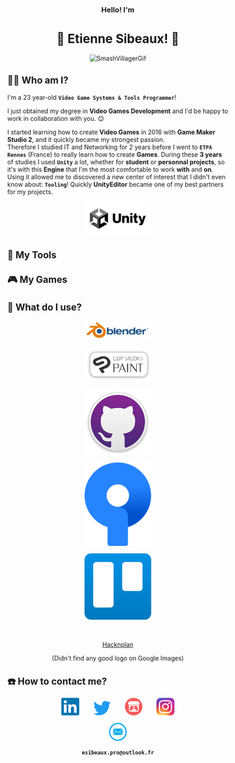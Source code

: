 <h3 align="center"> Hello! I'm </h3>
<h1 align="center"> 🍃 Etienne Sibeaux! 🍂 </h1>

<p align="center">
<img src="https://tenor.com/view/smash-bros-gif-3802449.gif" alt= SmashVillagerGif width="" height=""/>
</p>

## 🙆‍♂️ Who am I?

I'm a 23 year-old **`Video Game Systems & Tools Programmer`**!  

I just obtained my degree in **Video Games Development** and I'd be happy to work in collaboration with you. :relieved:  

I started learning how to create **Video Games** in 2016 with **Game Maker Studio 2**, and it quickly became my strongest passion.  
Therefore I studied IT and Networking for 2 years before I went to **`ETPA Rennes`** (France) to really learn how to create **Games**. 
During these **3 years** of studies I used **`Unity`** a lot, whether for **student** or **personnal projects**, so it's with this 
**Engine** that I'm the most comfortable to work **with** and **on**. Using it allowed me to discovered a new center of interest that
I didn't even know about: **`Tooling`**! Quickly **UnityEditor** became one of my best partners for my projects.

<p align="center">
<img src="Resources/Images/I_UnityLogo.png" alt= UnityLogo width="30%" height="30%">
</p>

## :wrench: My Tools



## :video_game: My Games

## 🫳 What do I use?

<p align="center">

<div style="text-align:center;">

[<img src="Resources/Images/I_BlenderLogo.png" alt= Blender width="30%" height="30%">](https://www.blender.org/)

[<img src="Resources/Images/I_ClipStudioLogo.png" alt= ClipStudioPaint width="30%" height="30%">](https://www.clipstudio.net/fr)

[<img src="Resources/Images/I_GitHubLogo.png" alt= GitHubDesktop width="30%" height="30%">](https://desktop.github.com/)

[<img src="Resources/Images/I_SourcetreeLogo.png" alt= Sourcetree width="30%" height="30%">](https://www.sourcetreeapp.com/)

[<img src="Resources/Images/I_TrelloLogo.png" alt= Trello width="30%" height="30%">](https://trello.com/)        

<br>

[Hacknplan](https://www.hacknplan.com) 

(Didn't find any good logo on Google Images)

</div>

</p>

## :telephone: How to contact me?

<div style="text-align:center;">

[<img src="Resources/Images/I_LinkedinLogo.png" alt= Linkedin width="8%" height="8%">](https://www.linkedin.com/in/etienne-sibeaux-680612226/)&emsp;
&emsp;[<img src="Resources/Images/I_TwitterLogo.png" alt= Twitter width="8%" height="8%">](https://twitter.com/eSibeauxA2o)&emsp;
&emsp;[<img src="Resources/Images/I_ItchioLogo.png" alt= Itchio width="8%" height="8%">](https://ash2o.itch.io/)&emsp;
&emsp;[<img src="Resources/Images/I_InstagramLogo.png" alt= Instagram width="8%" height="8%">](https://www.instagram.com/etienne_sibeaux/)

</div>


<div style="text-align:center;">

<img src="Resources/Images/I_EmailLogo.png" alt= Mail width="8%" height="8%">  

**`esibeaux.pro@outlook.fr`**

</div>

